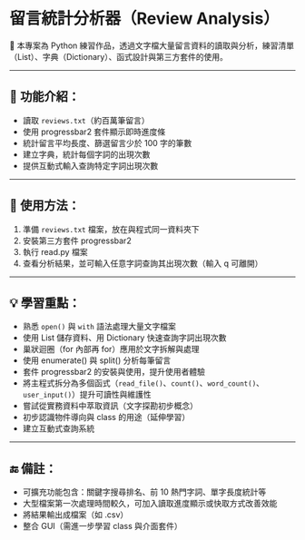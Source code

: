 # 留言統計分析器（Review Analysis）

📌 本專案為 Python 練習作品，透過文字檔大量留言資料的讀取與分析，練習清單（List）、字典（Dictionary）、函式設計與第三方套件的使用。

---

## 🔧 功能介紹：

- 讀取 `reviews.txt`（約百萬筆留言）
- 使用 progressbar2 套件顯示即時進度條
- 統計留言平均長度、篩選留言少於 100 字的筆數
- 建立字典，統計每個字詞的出現次數
- 提供互動式輸入查詢特定字詞出現次數

---

## 🧪 使用方法：

1. 準備 `reviews.txt` 檔案，放在與程式同一資料夾下
2. 安裝第三方套件 progressbar2
3. 執行 read.py 檔案
4. 查看分析結果，並可輸入任意字詞查詢其出現次數（輸入 q 可離開）

---

## 💡 學習重點：

- 熟悉 `open()` 與 `with` 語法處理大量文字檔案
- 使用 List 儲存資料、用 Dictionary 快速查詢字詞出現次數
- 巢狀迴圈（for 內部再 for）應用於文字拆解與處理
- 使用 enumerate() 與 split() 分析每筆留言
- 套件 progressbar2 的安裝與使用，提升使用者體驗
- 將主程式拆分為多個函式（`read_file()`、`count()`、`word_count()`、`user_input()`）提升可讀性與維護性
- 嘗試從實務資料中萃取資訊（文字探勘初步概念）
- 初步認識物件導向與 class 的用途（延伸學習）
- 建立互動式查詢系統


---

## 🔚 備註：

- 可擴充功能包含：關鍵字搜尋排名、前 10 熱門字詞、單字長度統計等
- 大型檔案第一次處理時間較久，可加入讀取進度顯示或快取方式改善效能
- 將結果輸出成檔案（如 .csv）
- 整合 GUI（需進一步學習 class 與介面套件）


